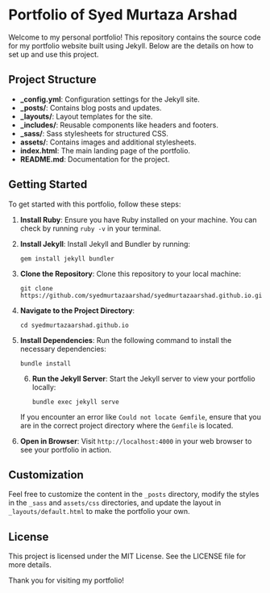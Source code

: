 # Portfolio of Syed Murtaza Arshad

Welcome to my personal portfolio! This repository contains the source code for my portfolio website built using Jekyll. Below are the details on how to set up and use this project.

## Project Structure

- **_config.yml**: Configuration settings for the Jekyll site.
- **_posts/**: Contains blog posts and updates.
- **_layouts/**: Layout templates for the site.
- **_includes/**: Reusable components like headers and footers.
- **_sass/**: Sass stylesheets for structured CSS.
- **assets/**: Contains images and additional stylesheets.
- **index.html**: The main landing page of the portfolio.
- **README.md**: Documentation for the project.

## Getting Started

To get started with this portfolio, follow these steps:

1. **Install Ruby**: Ensure you have Ruby installed on your machine. You can check by running `ruby -v` in your terminal.

2. **Install Jekyll**: Install Jekyll and Bundler by running:
   ```
   gem install jekyll bundler
   ```

3. **Clone the Repository**: Clone this repository to your local machine:
   ```
   git clone https://github.com/syedmurtazaarshad/syedmurtazaarshad.github.io.git
   ```

4. **Navigate to the Project Directory**:
   ```
   cd syedmurtazaarshad.github.io
   ```

5. **Install Dependencies**: Run the following command to install the necessary dependencies:
   ```
   bundle install
   ```
   6. **Run the Jekyll Server**: Start the Jekyll server to view your portfolio locally:
      ```
      bundle exec jekyll serve
      ```

   If you encounter an error like `Could not locate Gemfile`, ensure that you are in the correct project directory where the `Gemfile` is located.

7. **Open in Browser**: Visit `http://localhost:4000` in your web browser to see your portfolio in action.

## Customization

Feel free to customize the content in the `_posts` directory, modify the styles in the `_sass` and `assets/css` directories, and update the layout in `_layouts/default.html` to make the portfolio your own.

## License

This project is licensed under the MIT License. See the LICENSE file for more details.

Thank you for visiting my portfolio!